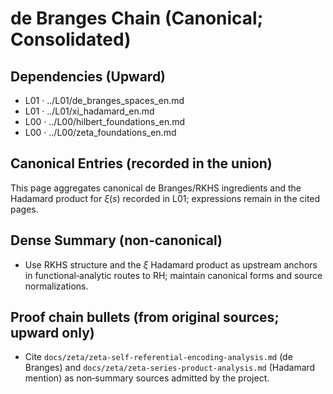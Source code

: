 # de Branges Chain (Canonical; Consolidated)

## Dependencies (Upward)
- L01 · ../L01/de_branges_spaces_en.md
- L01 · ../L01/xi_hadamard_en.md
- L00 · ../L00/hilbert_foundations_en.md
- L00 · ../L00/zeta_foundations_en.md

## Canonical Entries (recorded in the union)
This page aggregates canonical de Branges/RKHS ingredients and the Hadamard product for $\xi(s)$ recorded in L01; expressions remain in the cited pages.

## Dense Summary (non‑canonical)
- Use RKHS structure and the $\xi$ Hadamard product as upstream anchors in functional‑analytic routes to RH; maintain canonical forms and source normalizations.

## Proof chain bullets (from original sources; upward only)
- Cite `docs/zeta/zeta-self-referential-encoding-analysis.md` (de Branges) and `docs/zeta/zeta-series-product-analysis.md` (Hadamard mention) as non‑summary sources admitted by the project.
